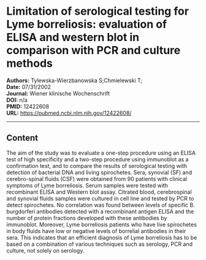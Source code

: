 # Limitation of serological testing for Lyme borreliosis: evaluation of ELISA and western blot in comparison with PCR and culture methods

**Authors:** Tylewska-Wierzbanowska S;Chmielewski T;  
**Date:** 07/31/2002  
**Journal:** Wiener klinische Wochenschrift  
**DOI:** n/a  
**PMID:** 12422608  
**URL:** https://pubmed.ncbi.nlm.nih.gov/12422608/

---

## Content

The aim of the study was to evaluate a one-step procedure using an ELISA test of high specificity and a two-step procedure using immunoblot as a confirmation test, and to compare the results of serological testing with detection of bacterial DNA and living spirochetes. Sera, synovial (SF) and cerebro-spinal fluids (CSF) were obtained from 90 patients with clinical symptoms of Lyme borreliosis. Serum samples were tested with recombinant ELISA and Western blot assay. Citrated blood, cerebrospinal and synovial fluids samples were cultured in cell line and tested by PCR to detect spirochetes. No correlation was found between levels of specific B. burgdorferi antibodies detected with a recombinant antigen ELISA and the number of protein fractions developed with these antibodies by immunoblot. Moreover, Lyme borreliosis patients who have live spirochetes in body fluids have low or negative levels of borrelial antibodies in their sera. This indicates that an efficient diagnosis of Lyme borreliosis has to be based on a combination of various techniques such as serology, PCR and culture, not solely on serology.
